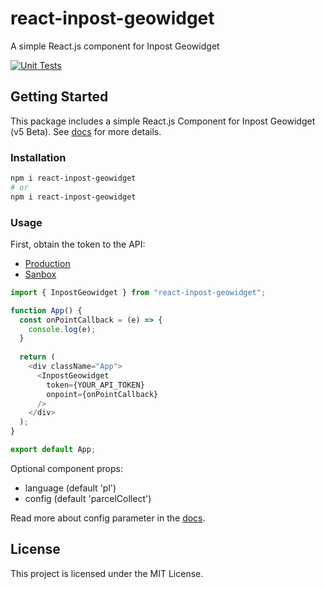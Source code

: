 # react-inpost-geowidget
A simple React.js component for Inpost Geowidget

[![Unit Tests](https://github.com/AshmaDev/react-inpost-geowidget/actions/workflows/node.js.yml/badge.svg)](https://github.com/AshmaDev/react-inpost-geowidget/actions/workflows/node.js.yml)

## Getting Started

This package includes a simple React.js Component for Inpost Geowidget (v5 Beta). See [docs](https://dokumentacja-inpost.atlassian.net/wiki/spaces/PL/pages/50069505/Geowidget+v5+Beta) for more details.

### Installation

```sh
npm i react-inpost-geowidget
# or
npm i react-inpost-geowidget
```

### Usage

First, obtain the token to the API:
- [Production](https://manager.paczkomaty.pl)
- [Sanbox](https://sandbox-manager.paczkomaty.pl)

```ts
import { InpostGeowidget } from "react-inpost-geowidget";

function App() {
  const onPointCallback = (e) => {
    console.log(e);
  }
  
  return (
    <div className="App">
      <InpostGeowidget 
        token={YOUR_API_TOKEN}
        onpoint={onPointCallback}
      />
    </div>
  );
}

export default App;
```

Optional component props:
- language (default 'pl')
- config (default 'parcelCollect')

Read more about config parameter in the [docs](https://dokumentacja-inpost.atlassian.net/wiki/spaces/PL/pages/50069505/Geowidget+v5+Beta).

## License

This project is licensed under the MIT License.
